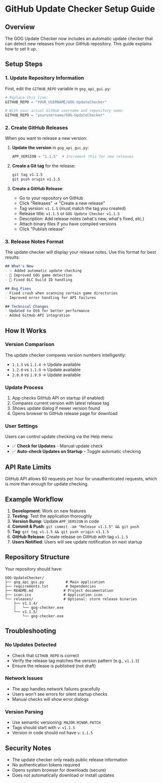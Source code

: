 # GitHub Update Checker Setup Guide

## Overview

The GOG Update Checker now includes an automatic update checker that can detect new releases from your GitHub repository. This guide explains how to set it up.

## Setup Steps

### 1. Update Repository Information

First, edit the `GITHUB_REPO` variable in `gog_api_gui.py`:

```python
# Replace this line:
GITHUB_REPO = "YOUR_USERNAME/GOG-UpdateChecker"

# With your actual GitHub username and repository name:
GITHUB_REPO = "yourusername/GOG-UpdateChecker"
```

### 2. Create GitHub Releases

When you want to release a new version:

1. **Update the version** in `gog_api_gui.py`:
   ```python
   APP_VERSION = "1.1.5"  # Increment this for new releases
   ```

2. **Create a Git tag** for the release:
   ```bash
   git tag v1.1.5
   git push origin v1.1.5
   ```

3. **Create a GitHub Release**:
   - Go to your repository on GitHub
   - Click "Releases" → "Create a new release"
   - Tag version: `v1.1.5` (must match the tag you created)
   - Release title: `v1.1.5` or `GOG Update Checker v1.1.5`
   - Description: Add release notes (what's new, what's fixed, etc.)
   - Attach binary files if you have compiled versions
   - Click "Publish release"

### 3. Release Notes Format

The update checker will display your release notes. Use this format for best results:

```markdown
## What's New
- ✨ Added automatic update checking
- 🔧 Improved GOG game detection
- 🐛 Fixed DLC build ID handling

## Bug Fixes
- Fixed crash when scanning certain game directories
- Improved error handling for API failures

## Technical Changes
- Updated to Qt6 for better performance
- Added GitHub API integration
```

## How It Works

### Version Comparison
The update checker compares version numbers intelligently:
- `1.1.5` vs `1.1.4` → Update available
- `1.2.0` vs `1.1.9` → Update available
- `2.0.0` vs `1.9.9` → Update available

### Update Process
1. App checks GitHub API on startup (if enabled)
2. Compares current version with latest release tag
3. Shows update dialog if newer version found
4. Opens browser to GitHub release page for download

### User Settings
Users can control update checking via the Help menu:
- ✅ **Check for Updates** - Manual update check
- ✅ **Auto-check Updates on Startup** - Toggle automatic checking

## API Rate Limits

GitHub API allows 60 requests per hour for unauthenticated requests, which is more than enough for update checking.

## Example Workflow

1. **Development**: Work on new features
2. **Testing**: Test the application thoroughly
3. **Version Bump**: Update `APP_VERSION` in code
4. **Commit & Push**: `git commit -am "Release v1.1.5" && git push`
5. **Tag**: `git tag v1.1.5 && git push origin v1.1.5`
6. **GitHub Release**: Create release on GitHub with tag `v1.1.5`
7. **Users Notified**: Users will see update notification on next startup

## Repository Structure

Your repository should have:
```
GOG-UpdateChecker/
├── gog_api_gui.py          # Main application
├── requirements.txt        # Dependencies
├── README.md              # Project documentation
├── icon.ico               # Application icon
└── releases/              # Optional: store release binaries
    ├── v1.1.4/
    │   └── gog-checker.exe
    └── v1.1.5/
        └── gog-checker.exe
```

## Troubleshooting

### No Updates Detected
- Check that `GITHUB_REPO` is correct
- Verify the release tag matches the version pattern (e.g., `v1.1.5`)
- Ensure the release is published (not draft)

### Network Issues
- The app handles network failures gracefully
- Users won't see errors for silent startup checks
- Manual checks will show error dialogs

### Version Parsing
- Use semantic versioning: `MAJOR.MINOR.PATCH`
- Tags should start with `v`: `v1.1.5`
- Version in code should not have `v`: `1.1.5`

## Security Notes

- The update checker only reads public release information
- No authentication tokens required
- Opens system browser for downloads (secure)
- Does not automatically download or install updates 